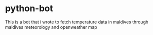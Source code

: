 # python-bot

This is a bot that i wrote to fetch temperature data in maldives through maldives meteorology and openweather map
